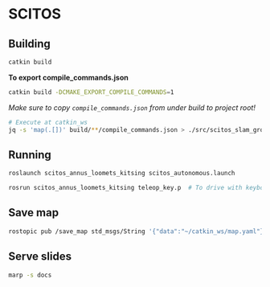 # SCITOS

## Building
```bash
catkin build
```

**To export compile_commands.json**
```bash
catkin build -DCMAKE_EXPORT_COMPILE_COMMANDS=1
```
_Make sure to copy `compile_commands.json` from under build to project root!_
```bash
# Execute at catkin_ws
jq -s 'map(.[])' build/**/compile_commands.json > ./src/scitos_slam_group_2/compile_commands.json
```

## Running
```bash
roslaunch scitos_annus_loomets_kitsing scitos_autonomous.launch

rosrun scitos_annus_loomets_kitsing teleop_key.p  # To drive with keyboard
```

## Save map
```bash
rostopic pub /save_map std_msgs/String '{"data":"~/catkin_ws/map.yaml"}'
```

## Serve slides
```bash
marp -s docs
```
